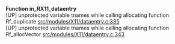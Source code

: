   
__Function in_RX11_dataentry__  
  [UP] unprotected variable tnames while calling allocating function Rf_duplicate [src/modules/X11/dataentry.c:335](https://github.com/wch/r-source/blob/5fa5966956ce0f9334c8de786b97129adfea3b97/src/modules/X11/dataentry.c/#L335)  
  [UP] unprotected variable tnames while calling allocating function Rf_allocVector [src/modules/X11/dataentry.c:343](https://github.com/wch/r-source/blob/5fa5966956ce0f9334c8de786b97129adfea3b97/src/modules/X11/dataentry.c/#L343)  

